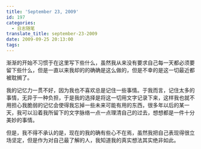 ```yaml
---
title: 'September 23, 2009'
id: 197
categories:
  - 日志随笔
translate_title: september-23-2009
date: 2009-09-25 20:13:00
tags:
---
```


渐渐的开始不习惯于在这里写下些什么，虽然我从来没有要求自己每一天都必须要留下些什么，但是一直以来我却的的确确是这么做的，但是不幸的是这一切最近都被耽搁了。

我的记忆力一贯不好，因为我也不喜欢总是记住一些事情。于我而言，记住太多的事情，无异于一种负担，于是我的选择是将这一切用文字记录下来，这样我也就不用担心我脆弱的记忆会使得我忘掉一些未来可能有用的东西，很多年以后的某一天，我可以沿着我所留下的文字脉络一点一点理清自己的过去，想想都是一件十分美妙的事情。

但是，我不得不承认的是，现在的我的确有些心不在焉，虽然我把自己表现得很立场坚定，但是作为对自己最了解的人，我知道我的真实想法其实绝非如此。